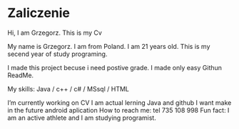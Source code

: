 # Zaliczenie

Hi, I am Grzegorz. This is my Cv

My name is Grzegorz. I am from Poland. I am 21 years old. This is my secend year of study programing.

I made this project becuse i need postive grade. I made only easy Githun ReadMe.

My skills:
Java / c++ / c# / MSsql / HTML

I’m currently working on CV
I am actual lerning Java and github
I want make in the future android aplication 
 How to reach me: tel 735 108 998
 Fun fact: I am an active athlete and I am studying programist.
